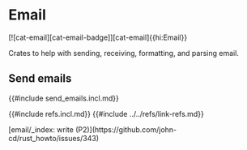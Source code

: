 # Email

[![cat-email][cat-email-badge]][cat-email]{{hi:Email}}

Crates to help with sending, receiving, formatting, and parsing email.

## Send emails

{{#include send_emails.incl.md}}

{{#include refs.incl.md}}
{{#include ../../refs/link-refs.md}}

<div class="hidden">
[email/_index: write (P2)](https://github.com/john-cd/rust_howto/issues/343)

</div>
